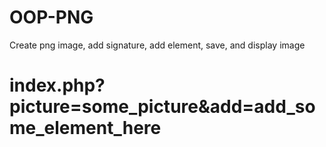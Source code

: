 # OOP-PNG
Create png image, add signature, add element, save, and display image
# index.php?picture=some_picture&add=add_some_element_here
